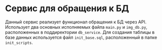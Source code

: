 # Сервис для обращения к БД
Данный сервис реализует функционал обращения к БД через API. Использует два
основных исполняемых файла `main.py` и `img_db.py`, расположенных в
поддиректории `db_service`. Для создания таблицы в базе данных используется файл
`init_base.sql`, расположенный в папке `init_scripts`.

